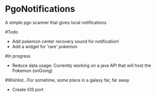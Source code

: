 # PgoNotifications
A simple pgo scanner that gives local notifications

#Todo
- Add pokemon center recovery sound for notification!
- Add a widget for 'rare' pokemon

#In progress
- Reduce data usage: Currently working on a java API that will host the Pokemon (onGoing)

#Wishlist...For sometime, some place in a galaxy far, far away
- Create iOS port
